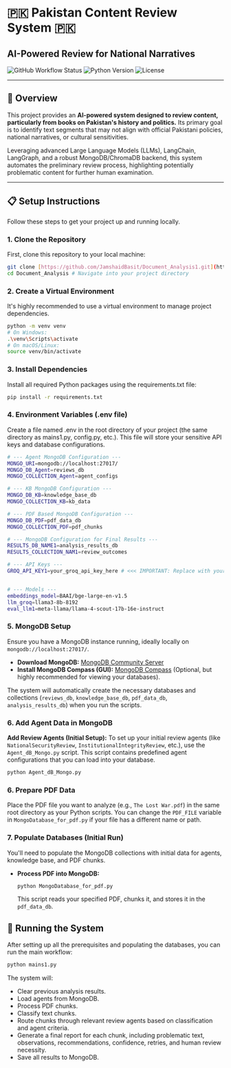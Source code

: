 # 🇵🇰 Pakistan Content Review System 🇵🇰

## AI-Powered Review for National Narratives

![GitHub Workflow Status](https://img.shields.io/badge/Status-Active-brightgreen)
![Python Version](https://img.shields.io/badge/Python-3.9%2B-blue)
![License](https://img.shields.io/badge/License-MIT-green)

---

## 🚀 Overview

This project provides an **AI-powered system designed to review content, particularly from books on Pakistan's history and politics.** Its primary goal is to identify text segments that may not align with official Pakistani policies, national narratives, or cultural sensitivities.

Leveraging advanced Large Language Models (LLMs), LangChain, LangGraph, and a robust MongoDB/ChromaDB backend, this system automates the preliminary review process, highlighting potentially problematic content for further human examination.


---


## 📋 Setup Instructions

Follow these steps to get your project up and running locally.

### 1. Clone the Repository

First, clone this repository to your local machine:

```bash
git clone [https://github.com/JamshaidBasit/Document_Analysis1.git](https://github.com/JamshaidBasit/Document_Analysis1.git)
cd Document_Analysis # Navigate into your project directory

```

### 2. Create a Virtual Environment

It's highly recommended to use a virtual environment to manage project dependencies.

```bash
python -m venv venv
# On Windows:
.\venv\Scripts\activate
# On macOS/Linux:
source venv/bin/activate

```

### 3. Install Dependencies
Install all required Python packages using the requirements.txt file:
```bash
pip install -r requirements.txt

```

### 4. Environment Variables (.env file)
Create a file named .env in the root directory of your project (the same directory as mains1.py, config.py, etc.). This file will store your sensitive API keys and database configurations.

```bash
# --- Agent MongoDB Configuration ---
MONGO_URI=mongodb://localhost:27017/
MONGO_DB_Agent=reviews_db
MONGO_COLLECTION_Agent=agent_configs

# --- KB MongoDB Configuration ---
MONGO_DB_KB=knowledge_base_db
MONGO_COLLECTION_KB=kb_data

# --- PDF Based MongoDB Configuration ---
MONGO_DB_PDF=pdf_data_db
MONGO_COLLECTION_PDF=pdf_chunks

# --- MongoDB Configuration for Final Results ---
RESULTS_DB_NAME1=analysis_results_db
RESULTS_COLLECTION_NAM1=review_outcomes

# --- API Keys ---
GROQ_API_KEY1=your_groq_api_key_here # <<< IMPORTANT: Replace with your actual Groq API Key!


# --- Models ---
embeddings_model=BAAI/bge-large-en-v1.5
llm_groq=llama3-8b-8192
eval_llm1=meta-llama/llama-4-scout-17b-16e-instruct

```

### 5. MongoDB Setup

Ensure you have a MongoDB instance running, ideally locally on `mongodb://localhost:27017/`.
* **Download MongoDB:** [MongoDB Community Server](https://www.mongodb.com/try/download/community)
* **Install MongoDB Compass (GUI):** [MongoDB Compass](https://www.mongodb.com/products/compass) (Optional, but highly recommended for viewing your databases).

The system will automatically create the necessary databases and collections (`reviews_db`, `knowledge_base_db`, `pdf_data_db`, `analysis_results_db`) when you run the scripts.

### 6. Add Agent Data in MongoDB

**Add Review Agents (Initial Setup):**
To set up your initial review agents (like `NationalSecurityReview`, `InstitutionalIntegrityReview`, etc.), use the `Agent_dB_Mongo.py` script. This script contains predefined agent configurations that you can load into your database.

```bash
python Agent_dB_Mongo.py
```

### 6. Prepare PDF Data

Place the PDF file you want to analyze (e.g., `The Lost War.pdf`) in the same root directory as your Python scripts. You can change the `PDF_FILE` variable in `MongoDatabase_for_pdf.py` if your file has a different name or path.


### 7. Populate Databases (Initial Run)

You'll need to populate the MongoDB collections with initial data for agents, knowledge base, and PDF chunks.

* **Process PDF into MongoDB:**
    ```bash
    python MongoDatabase_for_pdf.py
    ```
    This script reads your specified PDF, chunks it, and stores it in the `pdf_data_db`.

## 🏃 Running the System

After setting up all the prerequisites and populating the databases, you can run the main workflow:

```bash
python mains1.py

```

The system will:
* Clear previous analysis results.
* Load agents from MongoDB.
* Process PDF chunks.
* Classify text chunks.
* Route chunks through relevant review agents based on classification and agent criteria.
* Generate a final report for each chunk, including problematic text, observations, recommendations, confidence, retries, and human review necessity.
* Save all results to MongoDB.